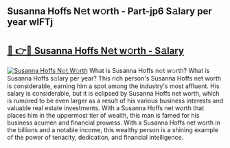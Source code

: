 ## Susanna Hoffs N𝚎t w𝚘rth - Part-jp6 S𝚊lary per year wIFTj

# <h2><a href="http://gc0old.nevu.top/?p=Susanna+Hoffs">🔗 👉🔴 Susanna Hoffs N𝚎t w𝚘rth - S𝚊lary</a></h2>

[![Susanna Hoffs N𝚎t W𝚘rth](https://i.imgur.com/Oavwk0R.jpeg)](http://gc0old.nevu.top/?p=Susanna+Hoffs)
What is Susanna Hoffs n𝚎t w𝚘rth? What is Susanna Hoffs s𝚊lary per year?
This rich person's Susanna Hoffs net worth is considerable, earning him a spot among the industry's most affluent. His salary is considerable, but it is eclipsed by Susanna Hoffs net worth, which is rumored to be even larger as a result of his various business interests and valuable real estate investments. With a Susanna Hoffs net worth that places him in the uppermost tier of wealth, this man is famed for his business acumen and financial prowess. With a Susanna Hoffs net worth in the billions and a notable income, this wealthy person is a shining example of the power of tenacity, dedication, and financial intelligence.
